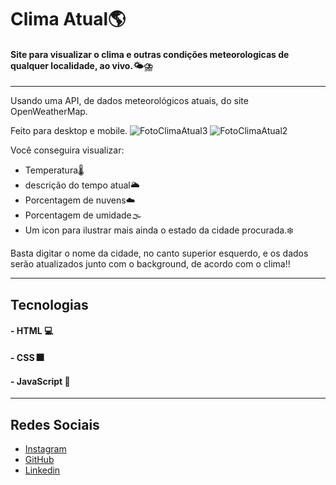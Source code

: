 # Clima Atual🌎

 #### Site para visualizar o clima e outras condições meteorologicas de qualquer localidade, ao vivo.🌤️⛈️
 
 ---
 
 Usando uma API, de dados meteorológicos atuais, do site OpenWeatherMap.
 
 Feito para desktop e mobile.
 ![FotoClimaAtual3](https://user-images.githubusercontent.com/65229051/120913266-3a312900-c66c-11eb-9624-da199bab826a.png)
 ![FotoClimaAtual2](https://user-images.githubusercontent.com/65229051/120913262-33a2b180-c66c-11eb-9011-95114c85d978.png)
 
 Você conseguira visualizar: 
 - Temperatura🌡️
 - descrição do tempo atual🌥️ 
 - Porcentagem de nuvens☁️
 - Porcentagem de umidade🌫️
 - Um icon para ilustrar mais ainda o estado da cidade procurada.❄️
 
 Basta digitar o nome da cidade, no canto superior esquerdo, e os dados serão atualizados junto com o background, de acordo com o clima!!
 
 ---
 ## Tecnologias
 #### - HTML 💻
 #### - CSS 🎆
 #### - JavaScript 🚀
 
 ---
 ## Redes Sociais
 - [Instagram](https://instagram.com/luisgustavom1)
 - [GitHub](https://github.com/Luisgustavom1)
 - [Linkedin](https://www.linkedin.com/in/luis-gustavo-macedo-lousada-558080212/)

